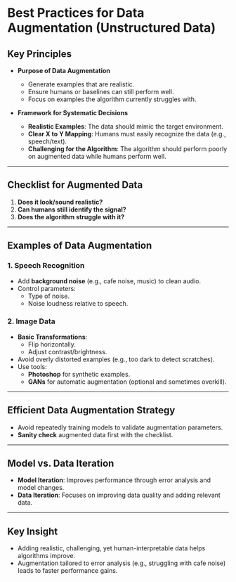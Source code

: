 # Best Practices for Data Augmentation (Unstructured Data)

## Key Principles
- **Purpose of Data Augmentation**  
  - Generate examples that are realistic.  
  - Ensure humans or baselines can still perform well.  
  - Focus on examples the algorithm currently struggles with.

- **Framework for Systematic Decisions**  
  - **Realistic Examples**: The data should mimic the target environment.  
  - **Clear X to Y Mapping**: Humans must easily recognize the data (e.g., speech/text).  
  - **Challenging for the Algorithm**: The algorithm should perform poorly on augmented data while humans perform well.

---

## Checklist for Augmented Data
1. **Does it look/sound realistic?**
2. **Can humans still identify the signal?**
3. **Does the algorithm struggle with it?**

---

## Examples of Data Augmentation

### 1. Speech Recognition
- Add **background noise** (e.g., cafe noise, music) to clean audio.  
- Control parameters:  
  - Type of noise.  
  - Noise loudness relative to speech.  

### 2. Image Data
- **Basic Transformations**:  
  - Flip horizontally.  
  - Adjust contrast/brightness.  
- Avoid overly distorted examples (e.g., too dark to detect scratches).  
- Use tools:  
  - **Photoshop** for synthetic examples.  
  - **GANs** for automatic augmentation (optional and sometimes overkill).

---

## Efficient Data Augmentation Strategy
- Avoid repeatedly training models to validate augmentation parameters.  
- **Sanity check** augmented data first with the checklist.

---

## Model vs. Data Iteration
- **Model Iteration**: Improves performance through error analysis and model changes.  
- **Data Iteration**: Focuses on improving data quality and adding relevant data.  

---

## Key Insight
- Adding realistic, challenging, yet human-interpretable data helps algorithms improve.  
- Augmentation tailored to error analysis (e.g., struggling with cafe noise) leads to faster performance gains.

